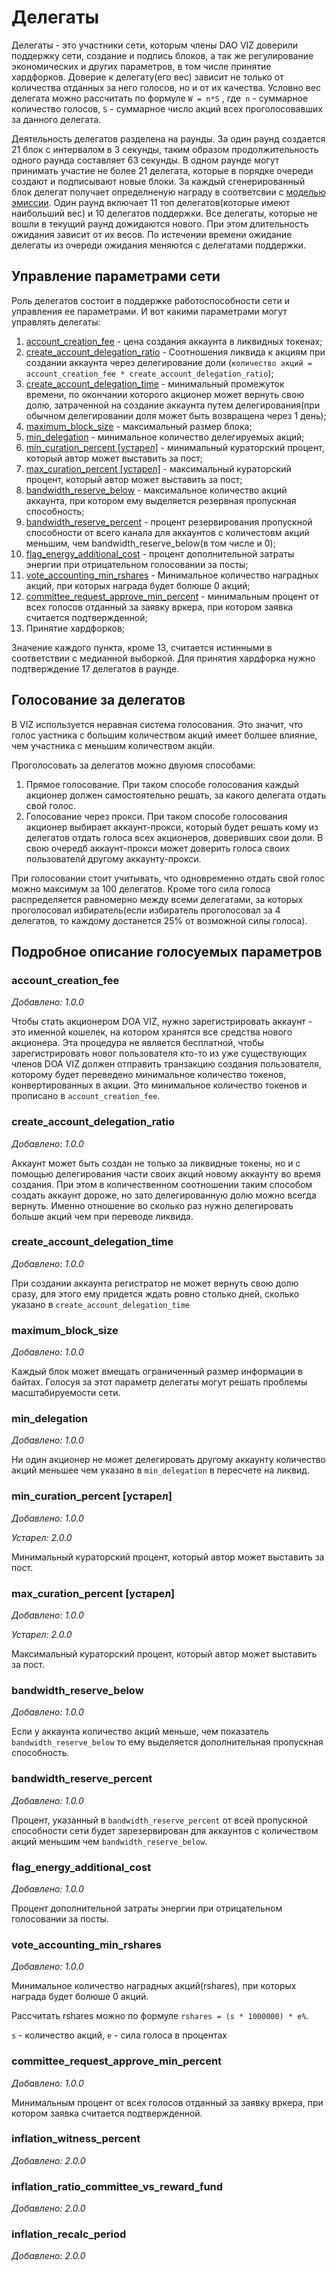 # Делегаты

Делегаты - это участники сети, которым члены DAO VIZ доверили поддержку сети, создание и подпись блоков, а так же регулирование экономических и других параметров, в том числе принятие хардфорков. Доверие к делегату(его вес) зависит не только от количества отданных за него голосов, но и от их качества.  Условно вес делегата можно рассчитать по формуле ``W = n*S`` , где`` n`` - суммарное количество голосов, ``S`` - суммарное число акций всех проголосовавших за данного делегата.

Деятельность делегатов разделена на раунды. За один раунд создается 21 блок с интервалом в 3 секунды, таким образом продолжительность одного раунда составляет 63 секунды. В одном раунде могут принимать участие не более 21 делегата, которые в порядке очереди создают и подписывают новые блоки. За каждый сгенерированный блок делегат получает определненую награду в соответсвии с [моделью эмиссии](https://viz-doc.readthedocs.io/en/latest/economy.html#). Один раунд включает 11 топ делегатов(которые имеют наибольший вес) и 10 делегатов поддержки. Все делегаты, которые не вошли в текущий раунд дожидаются нового. При этом длительность ожидания зависит от их весов.  По истечении времени ожидание делегаты из очереди ожидания меняются с делегатами поддержки.

## Управление параметрами сети

Роль делегатов состоит в поддержке работоспособности сети и управления ее параметрами. И вот какими параметрами могут управлять делегаты:

1. [account_creation_fee](#account_creation_fee) - цена создания аккаунта в ликвидных токенах;
2. [create_account_delegation_ratio](#create_account_delegation_ratio) - Соотношения ликвида к акциям при создании аккаунта через делегирование доли (``количество акций = account_creation_fee * create_account_delegation_ratio``);
3. [create_account_delegation_time](#create_account_delegation_time) - минимальный промежуток времени, по окончании которого акционер может вернуть свою долю, затраченной на создание аккаунта путем делегирования(при обычном делегировании доля может быть возвращена через 1 день);
4. [maximum_block_size](#maximum_block_size) - максимальный размер блока;
5. [min_delegation](#min_delegation) - минимальное количество делегируемых акций;
6. [min_curation_percent [устарел]](#min_curation_percent) - минимальный кураторский процент, который автор может выставить за пост;
7. [max_curation_percent [устарел]](#max_curation_percent) - максимальный кураторский процент, который автор может выставить за пост;
8. [bandwidth_reserve_below](#bandwidth_reserve_below) - максимальное количество акций аккаунта, при котором ему выделяется резервная пропускная способность;
9. [bandwidth_reserve_percent](#bandwidth_reserve_percent) - процент резервирования пропускной способности от всего канала для аккаунтов с количестовм акций меньшим, чем bandwidth_reserve_below(в том числе и 0);
10. [flag_energy_additional_cost](#flag_energy_additional_cost]) - процент дополнительной затраты энергии при отрицательном голосовании за посты;
11. [vote_accounting_min_rshares](#vote_accounting_min_rshares) - Минимальное количество наградных акций, при которых награда будет болюше 0 акций;
12. [committee_request_approve_min_percent](#committee_request_approve_min_percent) - минимальным процент от всех голосов отданный за заявку вркера, при котором заявка считается подтвержденной;
13. Принятие хардфорков;

Значение каждого пункта, кроме 13, считается истинными в соответствии с медианной выборкой. Для принятия хардфорка нужно подтверждение 17 делегатов в раунде.

## Голосование за делегатов

В VIZ используется неравная система голосования. Это значит, что голос уастника с большим количеством акций имеет болшее влияние, чем участника с меньшим количеством акцйи. 

Проголосовать за делегатов можно двуюмя способами:

1. Прямое голосование. При таком способе голосования каждый акционер должен самостоятельно решать, за какого делегата отдать свой голос.
2. Голосование через прокси. При таком способе голосования акционер выбирает аккаунт-прокси, который будет решать кому
из делегатов отдать голоса всех акционеров, доверивших свои доли. В свою очередб аккаунт-прокси может доверить голоса своих пользователй другому аккаунту-прокси.

При голосовании стоит учитывать, что одновременно отдать свой голос можно максимум за 100 делегатов. Кроме того сила голоса распределяется равномерно между всеми делегатами, за которых проголосовал избиратель(если избиратель проголосовал за 4 делегатов, то каждому достанется 25% от возможной силы голоса).

## Подробное описание голосуемых параметров

<div id="account_creation_fee"></div>

### account_creation_fee

*Добавлено: 1.0.0*

Чтобы стать акционером DOA VIZ, нужно зарегистрировать аккаунт - это именной кошелек, на котором хранятся все средства нового акционера. Эта процедура не является бесплатной, чтобы зарегистрировать новог пользователя кто-то из уже существующих членов DOA VIZ должен отправить транзакцию создания пользователя, которому будет переведено минимальное количество токенов, конвертированных в акции. Это минимальное количество токенов и прописано в ``account_creation_fee``.

<div id="create_account_delegation_ratio"></div>

### create_account_delegation_ratio

*Добавлено: 1.0.0*

Аккаунт может быть создан не только за ликвидные токены, но и с помощью делегирования части своих акций новому аккаунту во время создания. При этом в количественном соотношении таким способом создать аккаунт дороже, но зато делегированную долю можно всегда вернуть. Именно отношение во сколько раз нужно делегировать больше акций чем при переводе ликвида.

### create_account_delegation_time

*Добавлено: 1.0.0*

При создании аккаунта регистратор не может вернуть свою долю сразу, для этого ему придется ждать ровно столько дней, сколько указано в ``create_account_delegation_time``

<div id="maximum_block_size"></div>

### maximum_block_size

*Добавлено: 1.0.0*

Каждый блок может вмещать ограниченный размер информации в байтах. Голосуя за этот параметр делегаты могут решать проблемы масштабируемости сети.

<div id="min_delegation"></div>

### min_delegation

*Добавлено: 1.0.0*

Ни один акционер не может делегировать другому аккаунту количество акций меньшее чем указано в ``min_delegation`` в пересчете на ликвид.

<div id="min_curation_percent"></div>

### min_curation_percent [устарел]

*Добавлено: 1.0.0*

*Устарел: 2.0.0*

Минимальный кураторский процент, который автор может выставить за пост.

<div id="max_curation_percent"></div>

### max_curation_percent [устарел]

*Добавлено: 1.0.0*

*Устарел: 2.0.0*

Максимальный кураторский процент, который автор может выставить за пост.

<div id="bandwidth_reserve_below"></div>

### bandwidth_reserve_below

*Добавлено: 1.0.0*

Если у аккаунта количество акций меньше, чем показатель ``bandwidth_reserve_below`` то ему выделяется дополнительная пропускная способность.

<div id="bandwidth_reserve_percent"></bandwidth_reserve_percent>

### bandwidth_reserve_percent

*Добавлено: 1.0.0*

Процент,  указанный в ``bandwidth_reserve_percent`` от всей пропускной способности сети будет зарезервирован для аккаунтов с количеством акций меньшим чем ``bandwidth_reserve_below``.

<div id="flag_energy_additional_cost"></div>

### flag_energy_additional_cost

*Добавлено: 1.0.0*

 Процент дополнительной затраты энергии при отрицательном голосовании за посты.

<div id="vote_accounting_min_rshares"></div>

### vote_accounting_min_rshares

*Добавлено: 1.0.0*

Минимальное количество наградных акций(rshares), при которых награда будет болюше 0 акций.

Рассчитать rshares можно по формуле ``rshares = (s * 1000000) * e%``.

``s`` - количество акций, ``e`` - сила голоса в процентах

<div id="committee_request_approve_min_percent"></div>

### committee_request_approve_min_percent

*Добавлено: 1.0.0*

Минимальным процент от всех голосов отданный за заявку вркера, при котором заявка считается подтвержденной.

<div id="inflation_witness_percent"></div>

### inflation_witness_percent

*Добавлено: 2.0.0*

<div id="inflation_ratio_committee_vs_reward_fund"></div>

### inflation_ratio_committee_vs_reward_fund

*Добавлено: 2.0.0*

<div id="### inflation_recalc_period"></div>

### inflation_recalc_period

*Добавлено: 2.0.0*

